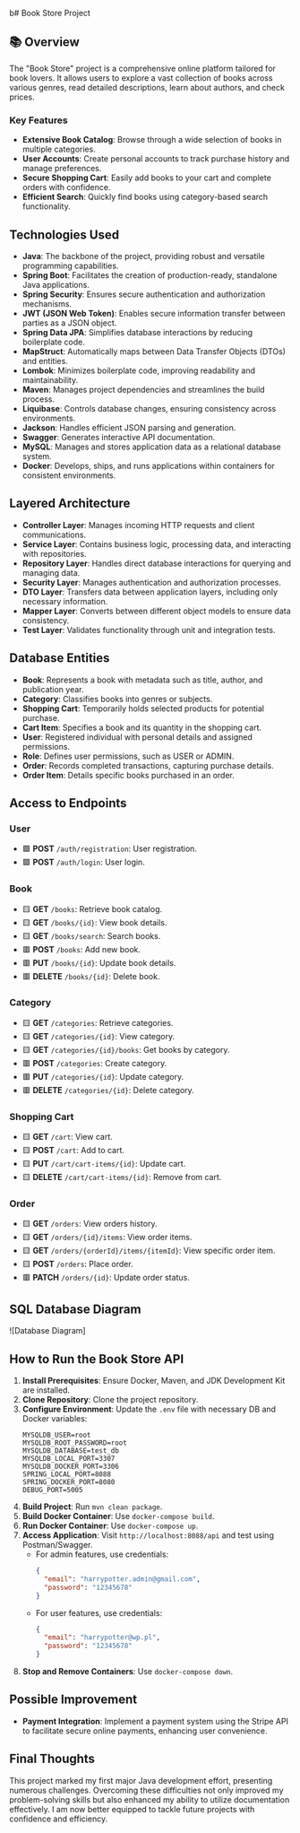 b# Book Store Project

## 📚 Overview

The "Book Store" project is a comprehensive online platform tailored for book lovers. It allows users to explore a vast collection of books across various genres, read detailed descriptions, learn about authors, and check prices.

### Key Features

- **Extensive Book Catalog**: Browse through a wide selection of books in multiple categories.
- **User Accounts**: Create personal accounts to track purchase history and manage preferences.
- **Secure Shopping Cart**: Easily add books to your cart and complete orders with confidence.
- **Efficient Search**: Quickly find books using category-based search functionality.

## Technologies Used

- **Java**: The backbone of the project, providing robust and versatile programming capabilities.
- **Spring Boot**: Facilitates the creation of production-ready, standalone Java applications.
- **Spring Security**: Ensures secure authentication and authorization mechanisms.
- **JWT (JSON Web Token)**: Enables secure information transfer between parties as a JSON object.
- **Spring Data JPA**: Simplifies database interactions by reducing boilerplate code.
- **MapStruct**: Automatically maps between Data Transfer Objects (DTOs) and entities.
- **Lombok**: Minimizes boilerplate code, improving readability and maintainability.
- **Maven**: Manages project dependencies and streamlines the build process.
- **Liquibase**: Controls database changes, ensuring consistency across environments.
- **Jackson**: Handles efficient JSON parsing and generation.
- **Swagger**: Generates interactive API documentation.
- **MySQL**: Manages and stores application data as a relational database system.
- **Docker**: Develops, ships, and runs applications within containers for consistent environments.

## Layered Architecture

- **Controller Layer**: Manages incoming HTTP requests and client communications.
- **Service Layer**: Contains business logic, processing data, and interacting with repositories.
- **Repository Layer**: Handles direct database interactions for querying and managing data.
- **Security Layer**: Manages authentication and authorization processes.
- **DTO Layer**: Transfers data between application layers, including only necessary information.
- **Mapper Layer**: Converts between different object models to ensure data consistency.
- **Test Layer**: Validates functionality through unit and integration tests.

## Database Entities

- **Book**: Represents a book with metadata such as title, author, and publication year.
- **Category**: Classifies books into genres or subjects.
- **Shopping Cart**: Temporarily holds selected products for potential purchase.
- **Cart Item**: Specifies a book and its quantity in the shopping cart.
- **User**: Registered individual with personal details and assigned permissions.
- **Role**: Defines user permissions, such as USER or ADMIN.
- **Order**: Records completed transactions, capturing purchase details.
- **Order Item**: Details specific books purchased in an order.

## Access to Endpoints

### User
- 🟩 **POST** `/auth/registration`: User registration.
- 🟩 **POST** `/auth/login`: User login.

### Book
- 🟨 **GET** `/books`: Retrieve book catalog.
- 🟨 **GET** `/books/{id}`: View book details.
- 🟨 **GET** `/books/search`: Search books.
- 🟥 **POST** `/books`: Add new book.
- 🟥 **PUT** `/books/{id}`: Update book details.
- 🟥 **DELETE** `/books/{id}`: Delete book.

### Category
- 🟨 **GET** `/categories`: Retrieve categories.
- 🟨 **GET** `/categories/{id}`: View category.
- 🟨 **GET** `/categories/{id}/books`: Get books by category.
- 🟥 **POST** `/categories`: Create category.
- 🟥 **PUT** `/categories/{id}`: Update category.
- 🟥 **DELETE** `/categories/{id}`: Delete category.

### Shopping Cart
- 🟨 **GET** `/cart`: View cart.
- 🟨 **POST** `/cart`: Add to cart.
- 🟨 **PUT** `/cart/cart-items/{id}`: Update cart.
- 🟨 **DELETE** `/cart/cart-items/{id}`: Remove from cart.

### Order
- 🟨 **GET** `/orders`: View orders history.
- 🟨 **GET** `/orders/{id}/items`: View order items.
- 🟨 **GET** `/orders/{orderId}/items/{itemId}`: View specific order item.
- 🟨 **POST** `/orders`: Place order.
- 🟥 **PATCH** `/orders/{id}`: Update order status.

## SQL Database Diagram

![Database Diagram]

## How to Run the Book Store API

1. **Install Prerequisites**: Ensure Docker, Maven, and JDK Development Kit are installed.
2. **Clone Repository**: Clone the project repository.
3. **Configure Environment**: Update the `.env` file with necessary DB and Docker variables:
    ```plaintext
    MYSQLDB_USER=root  
    MYSQLDB_ROOT_PASSWORD=root  
    MYSQLDB_DATABASE=test_db  
    MYSQLDB_LOCAL_PORT=3307  
    MYSQLDB_DOCKER_PORT=3306  
    SPRING_LOCAL_PORT=8088  
    SPRING_DOCKER_PORT=8080  
    DEBUG_PORT=5005
    ```
4. **Build Project**: Run `mvn clean package`.
5. **Build Docker Container**: Use `docker-compose build`.
6. **Run Docker Container**: Use `docker-compose up`.
7. **Access Application**: Visit `http://localhost:8088/api` and test using Postman/Swagger.
    - For admin features, use credentials:
      ```json
      {
        "email": "harrypotter.admin@gmail.com",
        "password": "12345678"
      }
      ```
    - For user features, use credentials:
      ```json
      {
        "email": "harrypotter@wp.pl",
        "password": "12345678"
      }
      ```
8. **Stop and Remove Containers**: Use `docker-compose down`.

## Possible Improvement

- **Payment Integration**: Implement a payment system using the Stripe API to facilitate secure online payments, enhancing user convenience.

## Final Thoughts

This project marked my first major Java development effort, presenting numerous challenges. Overcoming these difficulties not only improved my problem-solving skills but also enhanced my ability to utilize documentation effectively. I am now better equipped to tackle future projects with confidence and efficiency.